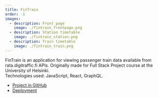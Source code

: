```yaml
---
title: FinTrain
order: -1
images:
  - description: Front page
    image: ./fintrain_frontpage.png
  - description: Station timetable
    image: ./fintrain_station.png
  - description: Train timetable
    image: ./fintrain_train.png
---
```


FinTrain is an application for viewing passenger train data available from rata.digitraffic.fi APIs. Originally made for Full Stack Project course at the University of Helsinki.  
Technologies used: JavaScript, React, GraphQL.

- [Project in GitHub](https://github.com/mjaakko/fintrain)
- [Deployment](https://fintrain.malkki.xyz/)
